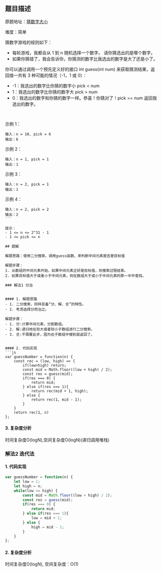 ## 题目描述

原题地址：[猜数字大小](https://leetcode-cn.com/problems/guess-number-higher-or-lower/)

难度：简单

猜数字游戏的规则如下：

- 每轮游戏，我都会从 1 到 n 随机选择一个数字。 请你猜选出的是哪个数字。
- 如果你猜错了，我会告诉你，你猜测的数字比我选出的数字是大了还是小了。

你可以通过调用一个预先定义好的接口 int guess(int num) 来获取猜测结果，返回值一共有 3 种可能的情况（-1，1 或 0）：

- -1：我选出的数字比你猜的数字小 pick < num
- 1：我选出的数字比你猜的数字大 pick > num
- 0：我选出的数字和你猜的数字一样。恭喜！你猜对了！pick == num
返回我选出的数字。

 

示例 1：
```
输入：n = 10, pick = 6
输出：6
```
示例 2：
```
输入：n = 1, pick = 1
输出：1
```
示例 3：
```
输入：n = 2, pick = 1
输出：1
```
示例 4：
```
输入：n = 2, pick = 2
输出：2
``` 

提示：
- 1 <= n <= 2^31 - 1
- 1 <= pick <= n

## 题解

解题思路：使用二分搜索，调用guess函数，来判断中间元素是否是目标值

解题步骤：
1. 从数组的中间元素开始，如果中间元素正好是目标值，则搜索过程结束。
2. 如果目标值大于或者小于中间元素，则在数组大于或小于中间元素的那一半中查找。

### 解法1 分治


#### 1. 解题思路
- 1. 二分搜索，同样具备“分、解、合”的特性。
- 2. 考虑选择分而治之。

解题步骤：
- 1. 分:计算中间元素，分割数组。
- 2. 解:递归地在较大或者较小子数组进行二分搜索。
- 3. 合:不需要此步，因为在子数组中搜到就返回了。


#### 2. 代码实现
```js
var guessNumber = function(n) {
    const rec = (low, high) => {
        if(low>high) return;
        const mid = Math.floor((low + high) / 2);
        const res = guess(mid);
        if(res === 0) {
            return mid;
        } else if(res === 1){
            return rec(mid + 1, high);
        } else {
            return rec(1, mid - 1);
        }
    }
    return rec(1, n)
};
```

#### 3. 复杂度分析
时间复杂度O(logN),空间复杂度O(logN)(递归调用堆栈)

### 解法2 迭代法

#### 1. 代码实现
```js
var guessNumber = function(n) {
    let low = 1;
    let high = n;
    while(low <= high) {
        const mid = Math.floor((low + high) / 2);
        const res = guess(mid);
        if(res === 0) {
            return mid;
        } else if(res === 1){
            low = mid + 1;
        } else {
            high = mid - 1;
        }
    }
};
```

#### 2. 复杂度分析
时间复杂度O(logN), 空间复杂度：O(1)